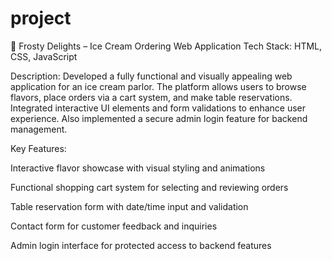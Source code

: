 # project
🌟 Frosty Delights – Ice Cream Ordering Web Application
Tech Stack: HTML, CSS, JavaScript

Description:
Developed a fully functional and visually appealing web application for an ice cream parlor. The platform allows users to browse flavors, place orders via a cart system, and make table reservations. Integrated interactive UI elements and form validations to enhance user experience. Also implemented a secure admin login feature for backend management.

Key Features:

Interactive flavor showcase with visual styling and animations

Functional shopping cart system for selecting and reviewing orders

Table reservation form with date/time input and validation

Contact form for customer feedback and inquiries

Admin login interface for protected access to backend features
